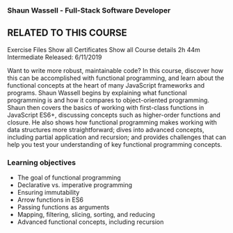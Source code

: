 ### Shaun Wassell - Full-Stack Software Developer


## RELATED TO THIS COURSE
Exercise Files 
Show all
Certificates 
Show all
Course details
2h 44m
Intermediate
Released: 6/11/2019

Want to write more robust, maintainable code? In this course, discover how this can be accomplished with functional programming, and learn about the functional concepts at the heart of many JavaScript frameworks and programs. 
Shaun Wassell begins by explaining what functional programming is and how it compares to object-oriented programming. 
Shaun then covers the basics of working with first-class functions in JavaScript ES6+, discussing concepts such as higher-order functions and closure. 
He also shows how functional programming makes working with data structures more straightforward; dives into advanced concepts, including partial application and recursion; 
and provides challenges that can help you test your understanding of key functional programming concepts.

### Learning objectives

- The goal of functional programming
- Declarative vs. imperative programming
- Ensuring immutability
- Arrow functions in ES6
- Passing functions as arguments
- Mapping, filtering, slicing, sorting, and reducing
- Advanced functional concepts, including recursion
